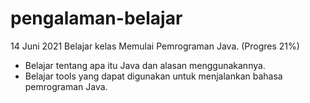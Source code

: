# pengalaman-belajar

14 Juni 2021
Belajar kelas Memulai Pemrograman Java. (Progres 21%)
* Belajar tentang apa itu Java dan alasan menggunakannya.
* Belajar tools yang dapat digunakan untuk menjalankan bahasa pemrograman Java.
